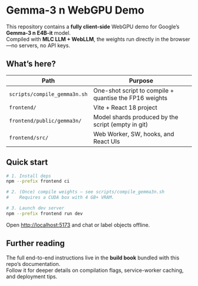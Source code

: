 # Gemma-3 n WebGPU Demo

This repository contains a **fully client-side** WebGPU demo for Google’s **Gemma-3 n E4B-it** model.  
Compiled with **MLC LLM + WebLLM**, the weights run directly in the browser—no servers, no API keys.

## What’s here?

| Path                           | Purpose                                                |
| ------------------------------ | ------------------------------------------------------ |
| `scripts/compile_gemma3n.sh`   | One-shot script to compile + quantise the FP16 weights |
| `frontend/`                    | Vite + React 18 project                                |
| `frontend/public/gemma3n/`     | Model shards produced by the script (empty in git)     |
| `frontend/src/`                | Web Worker, SW, hooks, and React UIs                   |

## Quick start

```bash
# 1. Install deps
npm --prefix frontend ci

# 2. (Once) compile weights – see scripts/compile_gemma3n.sh
#    Requires a CUDA box with 4 GB+ VRAM.

# 3. Launch dev server
npm --prefix frontend run dev
```

Open <http://localhost:5173> and chat or label objects offline.

## Further reading

The full end-to-end instructions live in the **build book** bundled with this repo’s documentation.  
Follow it for deeper details on compilation flags, service-worker caching, and deployment tips.